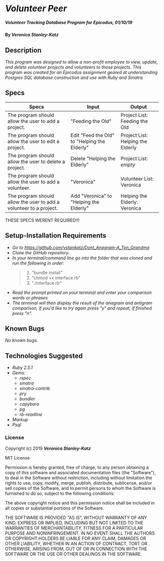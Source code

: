 # _Volunteer Peer_

##### _Volunteer Tracking Database Program for Epicodus, 01/10/19_

#### By _**Veronica Stanley-Katz**_

## Description

_This program was designed to allow a non-profit employee to view, update, and delete volunteer projects and volunteers to those projects. This program was created for an Epicodus assignment geared at understanding Postgres SQL database construction and use with Ruby and Sinatra._

## Specs

|Specs|Input|Output|
|-|-|-|
|The program should allow the user to add a project.| "Feeding the Old"| Project List: Feeding the Old|
|The program should allow the user to edit a project.| Edit "Feed the Old" to "Helping the Elderly" |Project List: Helping the Elderly|
|The program should allow the user to delete a project. |Delete "Helping the Elderly" |Project List: *empty*|
|The program should allow the user to add a volunteer.| "Veronica" |Volunteer List: Veronica|
|The program should allow the user to add a volunteer to a project.| Add "Veronica" to "Helping the Elderly" |Helping the Elderly: Veronica|


THESE SPECS WERENT REQUIRED!!!
<!-- |The program should allow the user to edit a volunteer.| Edit "Veronica" to "The name of a Cartoon Network dog, last name Cowardly" |Courage: "The name of a Cartoon Network dog, last name Cowardly"|
|The program should allow the user to delete a volunteer.| Delete "The name of a Cartoon Network dog, last name Cowardly"| Courage Definitions: *empty*| -->


## Setup-Installation Requirements

* _Go to https://github.com/vstankatz/Dont_Anagram-A_Ton_Grandma_
* _Clone the GitHub repository._
* _In your terminal/command line go into the folder that was cloned and run the following in order:_
  >  1. "bundle install"
  >  2. "chmod +x interface.rb"
  >  3. "./interface.rb"
* _Read the prompt printed on your terminal and enter your comparison words or phrases_
* _The terminal will then display the result of the anagram and antigram comparison, if you'd like to try again press "y" and repeat, if finished press "n"._



## Known Bugs
_No known bugs._

## Technologies Suggested
* _Ruby 2.5.1_
* _Gems:_
  * _rspec_
  * _sinatra_
  * _sinatra-contrib_
  * _pry_
  * _bundler_
  * _capybara_
  * _pg_
  * _rb-readline_
* _Markup_
* _Psql_

### License

Copyright (c) 2019 **_Veronica Stanley-Katz_**

MIT License

Permission is hereby granted, free of charge, to any person obtaining a copy
of this software and associated documentation files (the "Software"), to deal
in the Software without restriction, including without limitation the rights
to use, copy, modify, merge, publish, distribute, sublicense, and/or sell
copies of the Software, and to permit persons to whom the Software is
furnished to do so, subject to the following conditions:

The above copyright notice and this permission notice shall be included in all
copies or substantial portions of the Software.

THE SOFTWARE IS PROVIDED "AS IS", WITHOUT WARRANTY OF ANY KIND, EXPRESS OR
IMPLIED, INCLUDING BUT NOT LIMITED TO THE WARRANTIES OF MERCHANTABILITY,
FITNESS FOR A PARTICULAR PURPOSE AND NONINFRINGEMENT. IN NO EVENT SHALL THE
AUTHORS OR COPYRIGHT HOLDERS BE LIABLE FOR ANY CLAIM, DAMAGES OR OTHER
LIABILITY, WHETHER IN AN ACTION OF CONTRACT, TORT OR OTHERWISE, ARISING FROM,
OUT OF OR IN CONNECTION WITH THE SOFTWARE OR THE USE OR OTHER DEALINGS IN THE
SOFTWARE.
